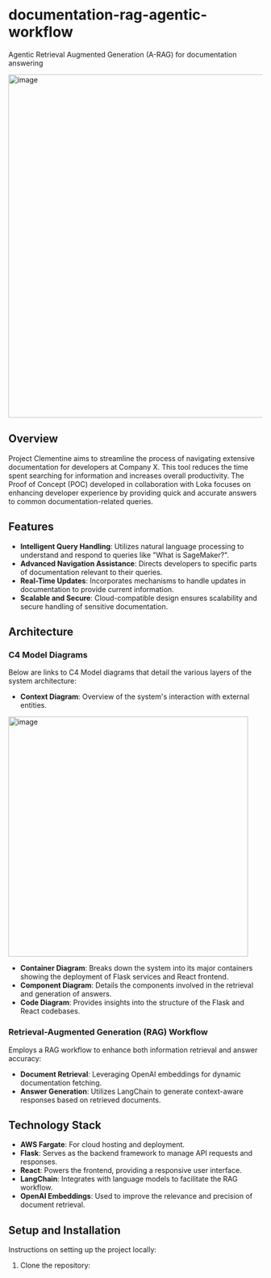 # documentation-rag-agentic-workflow
Agentic Retrieval Augmented Generation (A-RAG) for documentation answering

<img width="679" alt="image" src="https://github.com/Jhonfel/documentation-rag-agentic-workflow/assets/6430163/bc25391d-4f96-406f-b109-65476487a4df">


## Overview
Project Clementine aims to streamline the process of navigating extensive documentation for developers at Company X. This tool reduces the time spent searching for information and increases overall productivity. The Proof of Concept (POC) developed in collaboration with Loka focuses on enhancing developer experience by providing quick and accurate answers to common documentation-related queries.

## Features
- **Intelligent Query Handling**: Utilizes natural language processing to understand and respond to queries like "What is SageMaker?".
- **Advanced Navigation Assistance**: Directs developers to specific parts of documentation relevant to their queries.
- **Real-Time Updates**: Incorporates mechanisms to handle updates in documentation to provide current information.
- **Scalable and Secure**: Cloud-compatible design ensures scalability and secure handling of sensitive documentation.

## Architecture
### C4 Model Diagrams
Below are links to C4 Model diagrams that detail the various layers of the system architecture:
- **Context Diagram**: Overview of the system's interaction with external entities.
<img width="475" alt="image" src="https://github.com/Jhonfel/documentation-rag-agentic-workflow/assets/6430163/da4f4586-a1db-4bbf-bc62-7aa33721da9e">

- **Container Diagram**: Breaks down the system into its major containers showing the deployment of Flask services and React frontend.
- **Component Diagram**: Details the components involved in the retrieval and generation of answers.
- **Code Diagram**: Provides insights into the structure of the Flask and React codebases.

### Retrieval-Augmented Generation (RAG) Workflow
Employs a RAG workflow to enhance both information retrieval and answer accuracy:
- **Document Retrieval**: Leveraging OpenAI embeddings for dynamic documentation fetching.
- **Answer Generation**: Utilizes LangChain to generate context-aware responses based on retrieved documents.

## Technology Stack
- **AWS Fargate**: For cloud hosting and deployment.
- **Flask**: Serves as the backend framework to manage API requests and responses.
- **React**: Powers the frontend, providing a responsive user interface.
- **LangChain**: Integrates with language models to facilitate the RAG workflow.
- **OpenAI Embeddings**: Used to improve the relevance and precision of document retrieval.

## Setup and Installation
Instructions on setting up the project locally:
1. Clone the repository:
